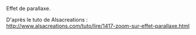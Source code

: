 Effet de parallaxe.

D'après le tuto de Alsacreations : http://www.alsacreations.com/tuto/lire/1417-zoom-sur-effet-parallaxe.html